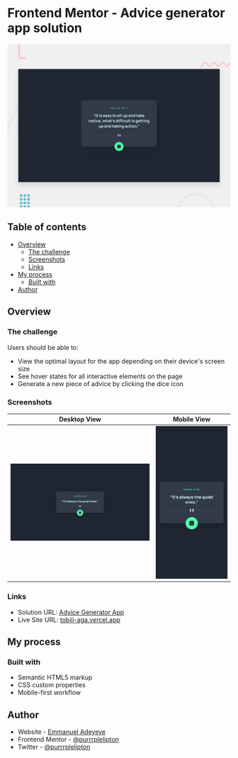# Frontend Mentor - Advice generator app solution

![Advice generator app challenge on Frontend Mentor](./design/desktop-preview.jpg)

## Table of contents

- [Overview](#overview)
  - [The challenge](#the-challenge)
  - [Screenshots](#screenshots)
  - [Links](#links)
- [My process](#my-process)
  - [Built with](#built-with)
- [Author](#author)

## Overview

### The challenge

Users should be able to:

- View the optimal layout for the app depending on their device's screen size
- See hover states for all interactive elements on the page
- Generate a new piece of advice by clicking the dice icon

### Screenshots

| Desktop View                     | Mobile View                    |
| -------------------------------- | ------------------------------ |
| ![Desktop](./design/desktop.png) | ![Mobile](./design/mobile.png) |

### Links

- Solution URL: [Advice Generator App](https://frontendmentor.io/)
- Live Site URL: [tobiii-aga.vercel.app](https://tobiii-aga.vercel.app/)

## My process

### Built with

- Semantic HTML5 markup
- CSS custom properties
- Mobile-first workflow

## Author

- Website - [Emmanuel Adeyeye](https://tobiii.vercel.app)
- Frontend Mentor - [@purrrplelipton](https://www.frontendmentor.io/profile/purrrplelipton)
- Twitter - [@purrrplelipton](https://www.twitter.com/purrrplelipton)

